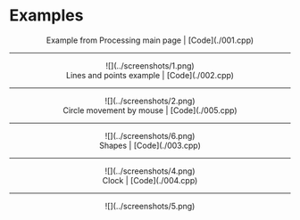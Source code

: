 
# Examples

 <center>Example from Processing main page | [Code](./001.cpp) </center>

***

<center>![](../screenshots/1.png) </center>

 <center>Lines and points example | [Code](./002.cpp) </center>

***

<center>![](../screenshots/2.png) </center>

 <center>Circle movement by mouse | [Code](./005.cpp) </center>

***

<center>![](../screenshots/6.png) </center>

 <center>Shapes | [Code](./003.cpp) </center>

***

<center>![](../screenshots/4.png) </center>

 <center>Clock | [Code](./004.cpp) </center>

***

<center>![](../screenshots/5.png) </center>




